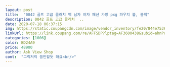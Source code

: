 ```yaml
---
layout: post 
title:  "0042 골프 고급 클러치 백 남자 여자 패션 가방 pxg 파우치 볼, 블랙" 
description: 0042 골프 고급 클러치  ..
date: 2020-07-18 06:37:15 
img: https://static.coupangcdn.com/image/vendor_inventory/fe20/844e7536118c3f1a008f032d75a0595fa64e5466d0613a236f2e067bc6c3.png 
linkUrl: https://link.coupang.com/re/AFFSDP?lptag=AF3600438&subid=ahnPublicAsk&pageKey=1622178149&itemId=2767904258&vendorItemId=70823087273&traceid=V0-113-7104f1cad68bda1c 
categories: [1006] 
color: BD24A9 
price: 48900 
author: Ask View Shop 
cont:  "그럭저럭 쓸만할듯 해요<br/>" 
---
```

